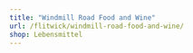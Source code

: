 ```yaml
---
title: "Windmill Road Food and Wine"
url: /flitwick/windmill-road-food-and-wine/
shop: Lebensmittel
---
```


